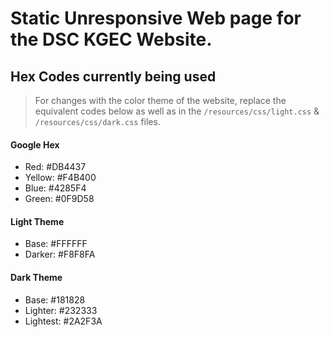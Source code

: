 # Static Unresponsive Web page for the DSC KGEC Website.

## Hex Codes currently being used
> For changes with the color theme of the website, replace the equivalent codes below as well as in the `/resources/css/light.css` & `/resources/css/dark.css` files.

#### Google Hex
- Red:      #DB4437
- Yellow:   #F4B400
- Blue:     #4285F4
- Green:    #0F9D58

#### Light Theme
- Base: #FFFFFF
- Darker: #F8F8FA

#### Dark Theme
- Base: #181828
- Lighter: #232333
- Lightest: #2A2F3A